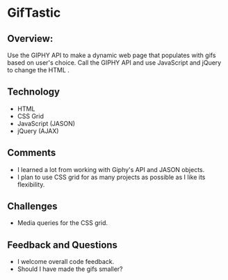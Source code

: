# GifTastic

## Overview: 
Use the GIPHY API to make a dynamic web page that populates with gifs based on user's choice. Call the GIPHY API and use JavaScript and jQuery to change the HTML .

## Technology 
* HTML
* CSS Grid
* JavaScript (JASON)
* jQuery (AJAX)

## Comments
* I learned a lot from working with Giphy's API and JASON objects.
* I plan to use CSS grid for as many projects as possible as I like its flexibility.


## Challenges
* Media queries for the CSS grid.

## Feedback and Questions
* I welcome overall code feedback.
* Should I have made the gifs smaller?  
